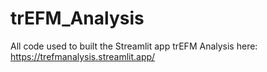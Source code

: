 # trEFM_Analysis
All code used to built the Streamlit app trEFM Analysis here: https://trefmanalysis.streamlit.app/
